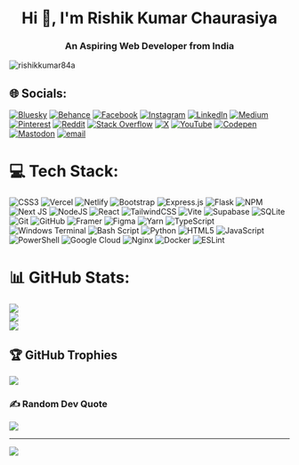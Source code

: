 <h1 align="center">Hi 👋, I'm Rishik Kumar Chaurasiya</h1>
<h3 align="center">An Aspiring Web Developer from India</h3>

<p align="left"> <img src="https://komarev.com/ghpvc/?username=rishikkumar84a&label=Profile%20views&color=0e75b6&style=flat" alt="rishikkumar84a" /> </p>


## 🌐 Socials:
[![Bluesky](https://img.shields.io/badge/bluesky-0285FF?style=for-the-badge&logo=bluesky&logoColor=%23FFFFFF)](https://bsky.app/profile/rishikkumar84ya) [![Behance](https://img.shields.io/badge/Behance-1769ff?logo=behance&logoColor=white)](https://behance.net/rishikkumar84ya) [![Facebook](https://img.shields.io/badge/Facebook-%231877F2.svg?logo=Facebook&logoColor=white)](https://facebook.com/rishikkumar84siya) [![Instagram](https://img.shields.io/badge/Instagram-%23E4405F.svg?logo=Instagram&logoColor=white)](https://instagram.com/rishikkumar84ya) [![LinkedIn](https://img.shields.io/badge/LinkedIn-%230077B5.svg?logo=linkedin&logoColor=white)](https://linkedin.com/in/rishikkumar84ya) [![Medium](https://img.shields.io/badge/Medium-12100E?logo=medium&logoColor=white)](https://medium.com/@rishikkumar84ya) [![Pinterest](https://img.shields.io/badge/Pinterest-%23E60023.svg?logo=Pinterest&logoColor=white)](https://pinterest.com/rishikkumar84ya) [![Reddit](https://img.shields.io/badge/Reddit-%23FF4500.svg?logo=Reddit&logoColor=white)](https://reddit.com/user/rishikkumar84ya) [![Stack Overflow](https://img.shields.io/badge/-Stackoverflow-FE7A16?logo=stack-overflow&logoColor=white)](https://stackoverflow.com/users/rishikkumar84ya) [![X](https://img.shields.io/badge/X-black.svg?logo=X&logoColor=white)](https://x.com/rishikkumar84ya) [![YouTube](https://img.shields.io/badge/YouTube-%23FF0000.svg?logo=YouTube&logoColor=white)](https://youtube.com/@@rishikkumar84ya) [![Codepen](https://img.shields.io/badge/Codepen-000000?logo=codepen&logoColor=white)](https://codepen.io/rishikkumar84ya) [![Mastodon](https://img.shields.io/badge/-MASTODON-%232B90D9?logo=mastodon&logoColor=white)](https://mastodon.social/@rishikkumar84ya) [![email](https://img.shields.io/badge/Email-D14836?logo=gmail&logoColor=white)](mailto:rishikkumarchaurasiya@gmail.com) 

# 💻 Tech Stack:
![CSS3](https://img.shields.io/badge/css3-%231572B6.svg?style=plastic&logo=css3&logoColor=white) ![Vercel](https://img.shields.io/badge/vercel-%23000000.svg?style=plastic&logo=vercel&logoColor=white) ![Netlify](https://img.shields.io/badge/netlify-%23000000.svg?style=plastic&logo=netlify&logoColor=#00C7B7) ![Bootstrap](https://img.shields.io/badge/bootstrap-%238511FA.svg?style=plastic&logo=bootstrap&logoColor=white) ![Express.js](https://img.shields.io/badge/express.js-%23404d59.svg?style=plastic&logo=express&logoColor=%2361DAFB) ![Flask](https://img.shields.io/badge/flask-%23000.svg?style=plastic&logo=flask&logoColor=white) ![NPM](https://img.shields.io/badge/NPM-%23CB3837.svg?style=plastic&logo=npm&logoColor=white) ![Next JS](https://img.shields.io/badge/Next-black?style=plastic&logo=next.js&logoColor=white) ![NodeJS](https://img.shields.io/badge/node.js-6DA55F?style=plastic&logo=node.js&logoColor=white) ![React](https://img.shields.io/badge/react-%2320232a.svg?style=plastic&logo=react&logoColor=%2361DAFB) ![TailwindCSS](https://img.shields.io/badge/tailwindcss-%2338B2AC.svg?style=plastic&logo=tailwind-css&logoColor=white) ![Vite](https://img.shields.io/badge/vite-%23646CFF.svg?style=plastic&logo=vite&logoColor=white) ![Supabase](https://img.shields.io/badge/Supabase-3ECF8E?style=plastic&logo=supabase&logoColor=white) ![SQLite](https://img.shields.io/badge/sqlite-%2307405e.svg?style=plastic&logo=sqlite&logoColor=white) ![Git](https://img.shields.io/badge/git-%23F05033.svg?style=plastic&logo=git&logoColor=white) ![GitHub](https://img.shields.io/badge/github-%23121011.svg?style=plastic&logo=github&logoColor=white) ![Framer](https://img.shields.io/badge/Framer-black?style=plastic&logo=framer&logoColor=blue) ![Figma](https://img.shields.io/badge/figma-%23F24E1E.svg?style=plastic&logo=figma&logoColor=white) ![Yarn](https://img.shields.io/badge/yarn-%232C8EBB.svg?style=plastic&logo=yarn&logoColor=white) ![TypeScript](https://img.shields.io/badge/typescript-%23007ACC.svg?style=plastic&logo=typescript&logoColor=white) ![Windows Terminal](https://img.shields.io/badge/Windows%20Terminal-%234D4D4D.svg?style=plastic&logo=windows-terminal&logoColor=white) ![Bash Script](https://img.shields.io/badge/bash_script-%23121011.svg?style=plastic&logo=gnu-bash&logoColor=white) ![Python](https://img.shields.io/badge/python-3670A0?style=plastic&logo=python&logoColor=ffdd54) ![HTML5](https://img.shields.io/badge/html5-%23E34F26.svg?style=plastic&logo=html5&logoColor=white) ![JavaScript](https://img.shields.io/badge/javascript-%23323330.svg?style=plastic&logo=javascript&logoColor=%23F7DF1E) ![PowerShell](https://img.shields.io/badge/PowerShell-%235391FE.svg?style=plastic&logo=powershell&logoColor=white) ![Google Cloud](https://img.shields.io/badge/GoogleCloud-%234285F4.svg?style=plastic&logo=google-cloud&logoColor=white) ![Nginx](https://img.shields.io/badge/nginx-%23009639.svg?style=plastic&logo=nginx&logoColor=white) ![Docker](https://img.shields.io/badge/docker-%230db7ed.svg?style=plastic&logo=docker&logoColor=white) ![ESLint](https://img.shields.io/badge/ESLint-4B3263?style=plastic&logo=eslint&logoColor=white)

# 📊 GitHub Stats:
![](https://github-readme-stats.vercel.app/api?username=rishikkumar84a&theme=synthwave&hide_border=false&include_all_commits=true&count_private=true)<br/>
![](https://nirzak-streak-stats.vercel.app/?user=rishikkumar84a&theme=synthwave&hide_border=false)<br/>
![](https://github-readme-stats.vercel.app/api/top-langs/?username=rishikkumar84a&theme=synthwave&hide_border=false&include_all_commits=true&count_private=true&layout=compact)

## 🏆 GitHub Trophies
![](https://github-profile-trophy.vercel.app/?username=rishikkumar84a&theme=synthwave&no-frame=false&no-bg=true&margin-w=4)

### ✍️ Random Dev Quote
![](https://quotes-github-readme.vercel.app/api?type=horizontal&theme=radical)

---
[![](https://visitcount.itsvg.in/api?id=rishikkumar84a&icon=1&color=0)](https://visitcount.itsvg.in)

